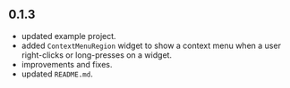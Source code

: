 ## 0.1.3

* updated example project.
* added `ContextMenuRegion` widget to show a context menu when a user right-clicks or long-presses on a widget.
* improvements and fixes.
* updated `README.md`.